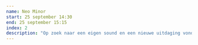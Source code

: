 ```yaml
---
name: Neo Minor
start: 25 september 14:30
end: 25 september 15:15
index: 2
description: "Op zoek naar een eigen sound en een nieuwe uitdaging vonden vier vrienden elkaar in de zomer van 2015. Neo Minor is melodische sound post-rock: gesofisticeerde pianomelodieën en melodische baslijnen ondersteund door strakke drumlijnen en zwevend engelengezang."
---
```

